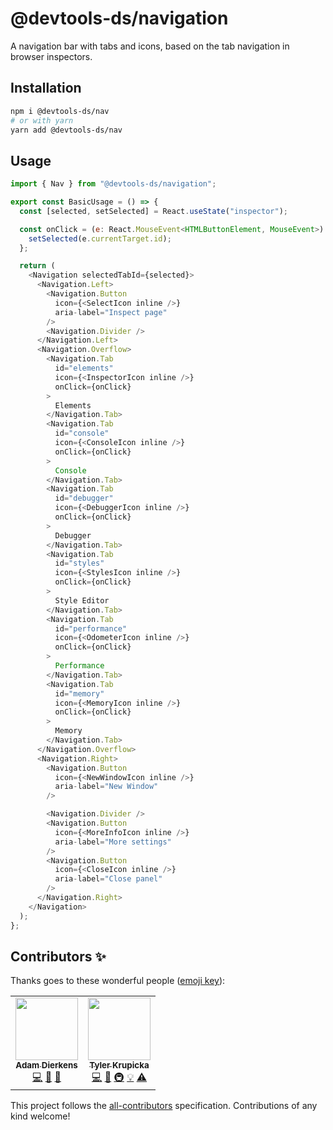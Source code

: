 # @devtools-ds/navigation

A navigation bar with tabs and icons, based on the tab navigation in browser inspectors.

## Installation

```sh
npm i @devtools-ds/nav
# or with yarn
yarn add @devtools-ds/nav
```

## Usage

```js
import { Nav } from "@devtools-ds/navigation";

export const BasicUsage = () => {
  const [selected, setSelected] = React.useState("inspector");

  const onClick = (e: React.MouseEvent<HTMLButtonElement, MouseEvent>) => {
    setSelected(e.currentTarget.id);
  };

  return (
    <Navigation selectedTabId={selected}>
      <Navigation.Left>
        <Navigation.Button
          icon={<SelectIcon inline />}
          aria-label="Inspect page"
        />
        <Navigation.Divider />
      </Navigation.Left>
      <Navigation.Overflow>
        <Navigation.Tab
          id="elements"
          icon={<InspectorIcon inline />}
          onClick={onClick}
        >
          Elements
        </Navigation.Tab>
        <Navigation.Tab
          id="console"
          icon={<ConsoleIcon inline />}
          onClick={onClick}
        >
          Console
        </Navigation.Tab>
        <Navigation.Tab
          id="debugger"
          icon={<DebuggerIcon inline />}
          onClick={onClick}
        >
          Debugger
        </Navigation.Tab>
        <Navigation.Tab
          id="styles"
          icon={<StylesIcon inline />}
          onClick={onClick}
        >
          Style Editor
        </Navigation.Tab>
        <Navigation.Tab
          id="performance"
          icon={<OdometerIcon inline />}
          onClick={onClick}
        >
          Performance
        </Navigation.Tab>
        <Navigation.Tab
          id="memory"
          icon={<MemoryIcon inline />}
          onClick={onClick}
        >
          Memory
        </Navigation.Tab>
      </Navigation.Overflow>
      <Navigation.Right>
        <Navigation.Button
          icon={<NewWindowIcon inline />}
          aria-label="New Window"
        />

        <Navigation.Divider />
        <Navigation.Button
          icon={<MoreInfoIcon inline />}
          aria-label="More settings"
        />
        <Navigation.Button
          icon={<CloseIcon inline />}
          aria-label="Close panel"
        />
      </Navigation.Right>
    </Navigation>
  );
};
```

## Contributors ✨

Thanks goes to these wonderful people ([emoji key](https://allcontributors.org/docs/en/emoji-key)):

<!-- ALL-CONTRIBUTORS-LIST:START - Do not remove or modify this section -->
<!-- prettier-ignore-start -->
<!-- markdownlint-disable -->
<table>
  <tr>
    <td align="center"><a href="https://github.com/adierkens"><img src="https://avatars.githubusercontent.com/u/13004162?v=4?s=100" width="100px;" alt=""/><br /><sub><b>Adam Dierkens</b></sub></a><br /><a href="https://github.com/design-systems/devtools-ds/commits?author=adierkens" title="Code">💻</a> <a href="https://github.com/design-systems/devtools-ds/commits?author=adierkens" title="Documentation">📖</a> <a href="#design-adierkens" title="Design">🎨</a></td>
    <td align="center"><a href="https://github.com/tylerkurpicka"><img src="https://avatars.githubusercontent.com/u/5761061?v=4?s=100" width="100px;" alt=""/><br /><sub><b>Tyler Krupicka</b></sub></a><br /><a href="https://github.com/design-systems/devtools-ds/commits?author=tylerkurpicka" title="Code">💻</a> <a href="https://github.com/design-systems/devtools-ds/commits?author=tylerkurpicka" title="Documentation">📖</a> <a href="#infra-tylerkurpicka" title="Infrastructure (Hosting, Build-Tools, etc)">🚇</a> <a href="#example-tylerkurpicka" title="Examples">💡</a> <a href="https://github.com/design-systems/devtools-ds/commits?author=tylerkurpicka" title="Tests">⚠️</a></td>
  </tr>
</table>

<!-- markdownlint-restore -->
<!-- prettier-ignore-end -->

<!-- ALL-CONTRIBUTORS-LIST:END -->

This project follows the [all-contributors](https://github.com/all-contributors/all-contributors) specification. Contributions of any kind welcome!
